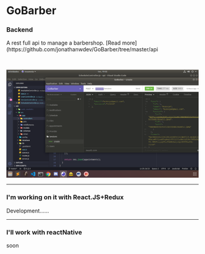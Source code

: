 <h1>GoBarber</h1>
<h3>Backend</h3>
<p>A rest full api to manage a barbershop. [Read more](https://github.com/jonathanwdev/GoBarber/tree/master/api<p><br>
  <p>
    <img src="zImages/backend.png" with="450">
  </p>
 <hr>

 <h3>I'm working on it with React.JS+Redux</h3>
 <p>Development......</p>

 <hr>

<h3>I'll work with reactNative</h3>
<p>soon</p>
